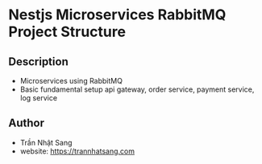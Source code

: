
# Nestjs Microservices RabbitMQ Project Structure

## Description

+ Microservices using RabbitMQ
+ Basic fundamental setup api gateway, order service, payment service, log service

## Author 
+ Trần Nhật Sang
+ website: https://trannhatsang.com
